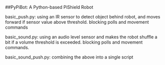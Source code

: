 ##PyPiBot: A Python-based PiShield Robot


basic_push.py: using an IR sensor to detect object behind robot, and moves forward if sensor value above threshold. blocking polls and movement commands

basic_sound.py: using an audio level sensor and makes the robot shuffle a bit if a volume threshold is exceeded. blocking polls and movement commands.

basic_sound_push.py: combining the above into a single script
